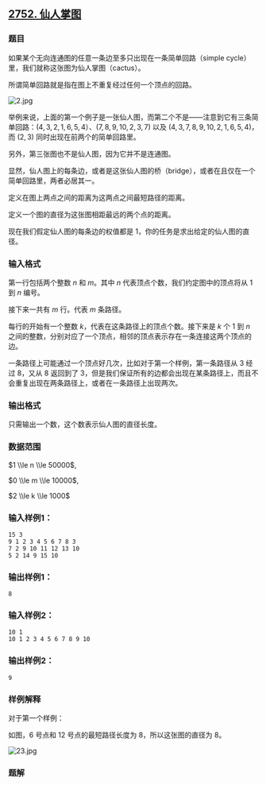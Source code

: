 ## [2752\. 仙人掌图](https://www.acwing.com/problem/content/2754/)

### 题目

如果某个无向连通图的任意一条边至多只出现在一条简单回路（simple cycle）里，我们就称这张图为仙人掌图（cactus）。

所谓简单回路就是指在图上不重复经过任何一个顶点的回路。

![2.jpg](https://cdn.acwing.com/media/article/image/2020/11/04/19_5b11645a1e-2.jpg)

举例来说，上面的第一个例子是一张仙人图，而第二个不是——注意到它有三条简单回路：$(4,3,2,1,6,5,4）、(7,8,9,10,2,3,7)$ 以及 $(4,3,7,8,9,10,2,1,6,5,4)$，而 $(2,3)$ 同时出现在前两个的简单回路里。

另外，第三张图也不是仙人图，因为它并不是连通图。

显然，仙人图上的每条边，或者是这张仙人图的桥（bridge），或者在且仅在一个简单回路里，两者必居其一。

定义在图上两点之间的距离为这两点之间最短路径的距离。

定义一个图的直径为这张图相距最远的两个点的距离。

现在我们假定仙人图的每条边的权值都是 $1$，你的任务是求出给定的仙人图的直径。

### 输入格式

第一行包括两个整数 $n$ 和 $m$。其中 $n$ 代表顶点个数，我们约定图中的顶点将从 $1$ 到 $n$ 编号。

接下来一共有 $m$ 行。代表 $m$ 条路径。

每行的开始有一个整数 $k$，代表在这条路径上的顶点个数。接下来是 $k$ 个 $1$ 到 $n$ 之间的整数，分别对应了一个顶点，相邻的顶点表示存在一条连接这两个顶点的边。

一条路径上可能通过一个顶点好几次，比如对于第一个样例，第一条路径从 $3$ 经过 $8$，又从 $8$ 返回到了 $3$，但是我们保证所有的边都会出现在某条路径上，而且不会重复出现在两条路径上，或者在一条路径上出现两次。

### 输出格式

只需输出一个数，这个数表示仙人图的直径长度。

### 数据范围

$1 \\le n \\le 50000$,

$0 \\le m \\le 10000$,

$2 \\le k \\le 1000$

### 输入样例1：

```
15 3
9 1 2 3 4 5 6 7 8 3
7 2 9 10 11 12 13 10
5 2 14 9 15 10
```

### 输出样例1：

```
8
```

### 输入样例2：

```
10 1
10 1 2 3 4 5 6 7 8 9 10
```

### 输出样例2：

```
9
```

### 样例解释

对于第一个样例：

如图，$6$ 号点和 $12$ 号点的最短路径长度为 $8$，所以这张图的直径为 $8$。

![23.jpg](https://cdn.acwing.com/media/article/image/2020/11/04/19_9a6d81981e-23.jpg)

### 题解

